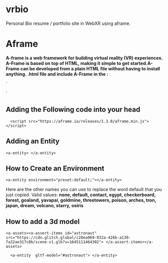# vrbio
Personal Bio resume / portfolio site in WebXR using aframe. 
# Aframe
**A-frame is a web framework for building virtual reality (VR) experiences. A-Frame is based on top of HTML, making it simple to get started.A-Frame can be developed from a plain HTML file without having to install anything. .html file and include A-Frame in the <head>:**

`<html>
  <head>
    <script src="https://aframe.io/releases/1.3.0/aframe.min.js"></script>
  </head>
  <body>
    <a-scene>
      <a-box position="-1 0.5 -3" rotation="0 45 0" color="#4CC3D9"></a-box>
      <a-sphere position="0 1.25 -5" radius="1.25" color="#EF2D5E"></a-sphere>
      <a-cylinder position="1 0.75 -3" radius="0.5" height="1.5" color="#FFC65D"></a-cylinder>
      <a-plane position="0 0 -4" rotation="-90 0 0" width="4" height="4" color="#7BC8A4"></a-plane>
      <a-sky color="#ECECEC"></a-sky>
    </a-scene>
  </body>
</html>`

## Adding the Following code into your head
`  <script src="https://aframe.io/releases/1.3.0/aframe.min.js"></script>`
## Adding an Entity 
`<a-entity>
</a-entity>`

## How to Create an Environment 

`<a-entity environment="preset:default;"></a-entity>`

Here are the other names you can use to replace the word default that you just copied.
Valid values: **none, default, contact, egypt, checkerboard, forest, goaland, yavapai, goldmine, threetowers, poison, arches, tron, japan, dream, volcano, starry, osiris**



## How to add a 3d model 

`<a-assets><a-assert-items id="astronaut" src="https://cdn.glitch.global/c28ea069-932a-426b-a130-fa32ae317c8b/scene-v1.glb?v=1645111464302">
 </a-assert-items></a-assets>`

 `  <a-entity  gltf-model="#astronaut">
      </a-entity>`

      




      